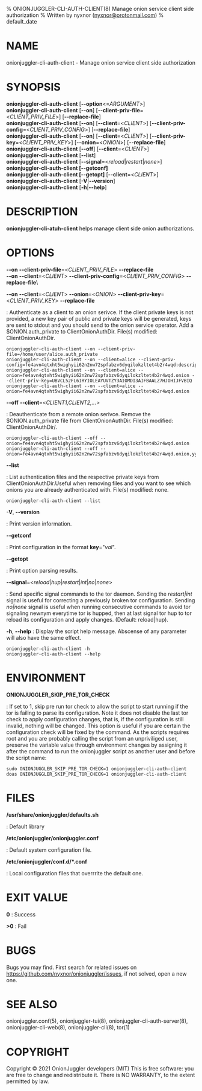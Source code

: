 % ONIONJUGGLER-CLI-AUTH-CLIENT(8) Manage onion service client side authorization
% Written by nyxnor (nyxnor@protonmail.com)
% default_date

# NAME

onionjuggler-cli-auth-client - Manage onion service client side authorization


# SYNOPSIS

**onionjuggler-cli-auth-client** [**--option**<=*ARGUMENT*>]\
**onionjuggler-cli-auth-client** [**--on**] [**--client-priv-file**=<*CLIENT_PRIV_FILE*>] [**--replace-file**]\
**onionjuggler-cli-auth-client** [**--on**] [**--client**=<*CLIENT*>] [**--client-priv-config**=<*CLIENT_PRIV_CONFIG*>] [**--replace-file**]\
**onionjuggler-cli-auth-client** [**--on**] [**--client**=<*CLIENT*>] [**--client-priv-key**=<*CLIENT_PRIV_KEY*>] [**--onion**=<*ONION*>] [**--replace-file**]\
**onionjuggler-cli-auth-client** [**--off**] [**--client**=<*CLIENT*>]\
**onionjuggler-cli-auth-client** [**--list**]\
**onionjuggler-cli-auth-client** [**--signal**=<*reload*|*restart*|*none*>]\
**onionjuggler-cli-auth-client [--getconf]**\
**onionjuggler-cli-auth-client [--getopt]** [**--client**=<*CLIENT*>]\
**onionjuggler-cli-auth-client** [**-V**|**--version**]\
**onionjuggler-cli-auth-client** [**-h**|**--help**]


# DESCRIPTION

**onionjuggler-cli-atuh-client** helps manage client side onion authorizations.


# OPTIONS

**--on** **--client-priv-file**=<*CLIENT_PRIV_FILE*> **--replace-file**\
**--on** **--client**=<*CLIENT*> **--client-priv-config**=<*CLIENT_PRIV_CONFIG*> **--replace-file**\

**--on** **--client**=<*CLIENT*> **--onion**=<*ONION*> **--client-priv-key**=<*CLIENT_PRIV_KEY*> **--replace-file**

: Authenticate as a client to an onion serivce. If the client private keys is not provided, a new key pair of public and private keys will be generated, keys are sent to stdout and you should send to the onion service operator. Add a $ONION.auth_private to ClientOnionAuthDir. File(s) modified: ClientOnionAuthDir.
```
onionjuggler-cli-auth-client --on --client-priv-file=/home/user/alice.auth_private
onionjuggler-cli-auth-client --on --client=alice --client-priv-config=fe4avn4qtxht5wighyii62n2nw72spfabzv6dyqilokzltet4b2r4wqd:descriptor:x25519:UBVCL52FL6IRYIOLEAYUVTZY3AIOM
onionjuggler-cli-auth-client --on --client=alice --onion=fe4avn4qtxht5wighyii62n2nw72spfabzv6dyqilokzltet4b2r4wqd.onion --client-priv-key=UBVCL52FL6IRYIOLEAYUVTZY3AIOMDI3AIFBAALZ7HJOHIJFVBIQ
onionjuggler-cli-auth-client --on --client=alice --onion=fe4avn4qtxht5wighyii62n2nw72spfabzv6dyqilokzltet4b2r4wqd.onion
```

**--off** **--client**=<*CLIENT1,CLIENT2,...*>

: Deauthenticate from a remote onion serivce. Remove the $ONION.auth_private file from ClientOnionAuthDir. File(s) modified: ClientOnionAuthDir/.
```
onionjuggler-cli-auth-client --off --onion=fe4avn4qtxht5wighyii62n2nw72spfabzv6dyqilokzltet4b2r4wqd.onion
onionjuggler-cli-auth-client --off --onion=fe4avn4qtxht5wighyii62n2nw72spfabzv6dyqilokzltet4b2r4wqd.onion,yyyzxhjk6psc6ul5jnfwloamhtyh7si74b47a3k2q3pskwwxrzhsxmad.onion
```

**--list**

: List authentication files and the respective private keys from ClientOnionAuthDir.Useful when removing files and you want to see which onions you are already authenticated with.  File(s) modified: none.
```
onionjuggler-cli-auth-client --list
```

**-V**, **--version**

: Print version information.

**--getconf**

: Print configuration in the format **key**="*val*".

**--getopt**

: Print option parsing results.

**--signal**=<*reload*|*hup*|*restart*|*int*|*no*|*none*>

: Send specific signal commands to the tor daemon. Sending the _restart|int_ signal is useful for correcting a previously broken tor configuration. Sending _no|none_ signal is useful when running consecutive commands to avoid tor signaling newnym everytime tor is hupped, then at last signal tor hup to tor reload its configuration and apply changes. (Default: reload|hup).

**-h**, **--help**
: Display the script help message. Abscense of any parameter will also have the same effect.
```
onionjuggler-cli-auth-client -h
onionjuggler-cli-auth-client --help
```


# ENVIRONMENT

**ONIONJUGGLER_SKIP_PRE_TOR_CHECK**

: If set to 1, skip pre run tor check to allow the script to start running if the tor is failing to parse its configuration. Note it does not disable the last tor check to apply configuration changes, that is, if the configuration is still invalid, nothing will be changed. This option is useful if you are certain the configuration check will be fixed by the command. As the scripts requires root and you are probably calling the script from an unpriviliged user, preserve the variable value through environment changes by assigning it after the command to run the onionjuggler script as another user and before the script name:
```
sudo ONIONJUGGLER_SKIP_PRE_TOR_CHECK=1 onionjuggler-cli-auth-client
doas ONIONJUGGLER_SKIP_PRE_TOR_CHECK=1 onionjuggler-cli-auth-client
```


# FILES

**/usr/share/onionjuggler/defaults.sh**

: Default library

**/etc/onionjuggler/onionjuggler.conf**

: Default system configuration file.

**/etc/onionjuggler/conf.d/\*.conf**

: Local configuration files that overrrite the default one.


# EXIT VALUE

**0**
: Success

**>0**
: Fail


# BUGS

Bugs you may find. First search for related issues on https://github.com/nyxnor/onionjuggler/issues, if not solved, open a new one.


# SEE ALSO

onionjuggler.conf(5), onionjuggler-tui(8), onionjuggler-cli-auth-server(8), onionjuggler-cli-web(8), onionjuggler-cli(8), tor(1)


# COPYRIGHT

Copyright  ©  2021  OnionJuggler developers (MIT)
This is free software: you are free to change and redistribute it.  There is NO WARRANTY, to the extent permitted by law.
